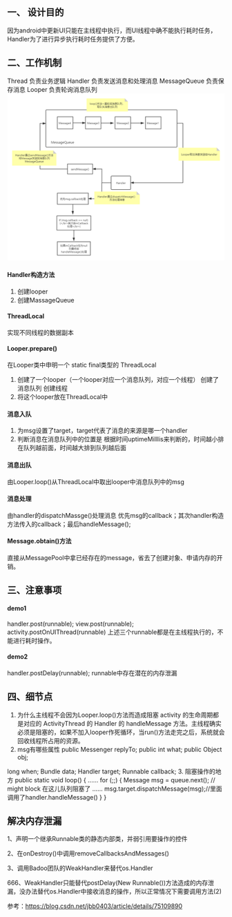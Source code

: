 ## 一、 设计目的
因为android中更新UI只能在主线程中执行，而UI线程中确不能执行耗时任务，Handler为了进行异步执行耗时任务提供了方便。

## 二、工作机制
Thread  负责业务逻辑
Handler  负责发送消息和处理消息
MessageQueue  负责保存消息
Looper  负责轮询消息队列
![handler机制](/assets/handler机制.png)

#### Handler构造方法
1. 创建looper
2. 创建MassageQueue

#### ThreadLocal
实现不同线程的数据副本

#### Looper.prepare()
在Looper类中申明一个 static final类型的 ThreadLocal<Looper>
1. 创建了一个looper（一个looper对应一个消息队列，对应一个线程）
   创建了消息队列
   创建线程
2. 将这个looper放在ThreadLocal中

#### 消息入队
1. 为msg设置了target，target代表了消息的来源是哪一个handler
2. 判断消息在消息队列中的位置是 根据时间uptimeMilllis来判断的，时间越小排在队列越前面，时间越大排到队列越后面
#### 消息出队
由Looper.loop()从ThreadLocal中取出looper中消息队列中的msg
#### 消息处理
由handler的dispatchMassge()处理消息
优先msg的callback；其次handler构造方法传入的callback；最后handleMessage();

#### Message.obtain()方法
直接从MessagePool中拿已经存在的message，省去了创建对象、申请内存的开销。

## 三、注意事项
#### demo1
handler.post(runnable);
view.post(runnable);
activity.postOnUIThread(runnable)
上述三个runnable都是在主线程执行的，不能进行耗时操作。

#### demo2
handler.postDelay(runnable);
runnable中存在潜在的内存泄漏

## 四、细节点
1. 为什么主线程不会因为Looper.loop()方法而造成阻塞
activity 的生命周期都是对应的 ActivityThread 的 Handler 的 handleMessage 方法。主线程确实必须是阻塞的，如果不加入looper作死循环，当run()方法走完之后，系统就会回收线程所占用的资源。
2. msg有哪些属性
public Messenger replyTo;
public int what;
public Object obj;

long when;
Bundle data;
Handler target;
Runnable callback;
3. 阻塞操作的地方
public static void loop() {
        ......
        for (;;) {
            Message msg = queue.next(); // might block  在这儿队列阻塞了
            ......
            msg.target.dispatchMessage(msg);//里面调用了handler.handleMessage()
        }
    }


## 解决内存泄漏
1、声明一个继承Runnable类的静态内部类，并弱引用要操作的控件

2、在onDestroy()中调用removeCallbacksAndMessages()

3、调用Badoo团队的WeakHandler来替代os.Handler

666、WeakHandler只能替代postDelay(New Runnable())方法造成的内存泄漏，没办法替代os.Handler中接收消息的操作，所以正常情况下需要调用方法(2)



参考：https://blog.csdn.net/jbb0403/article/details/75109890
